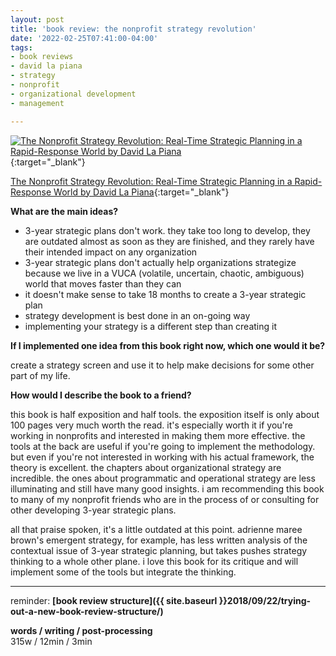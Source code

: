```yaml
---
layout: post
title: 'book review: the nonprofit strategy revolution'
date: '2022-02-25T07:41:00-04:00'
tags:
- book reviews
- david la piana
- strategy
- nonprofit
- organizational development
- management

--- 
```



[![The Nonprofit Strategy Revolution: Real-Time Strategic Planning in a Rapid-Response World by David La Piana](https://i.gr-assets.com/images/S/compressed.photo.goodreads.com/books/1344723388l/4850384.jpg)](https://www.goodreads.com/book/show/4850384-the-nonprofit-strategy-revolution){:target="_blank"}

[The Nonprofit Strategy Revolution: Real-Time Strategic Planning in a Rapid-Response World by David La Piana](https://www.goodreads.com/book/show/4850384-the-nonprofit-strategy-revolution){:target="_blank"}

<b>What are the main ideas?</b> 

* 3-year strategic plans don't work. they take too long to develop, they are outdated almost as soon as they are finished, and they rarely have their intended impact on any organization
* 3-year strategic plans don't actually help organizations strategize because we live in a VUCA (volatile, uncertain, chaotic, ambiguous) world that moves faster than they can
* it doesn't make sense to take 18 months to create a 3-year strategic plan
* strategy development is best done in an on-going way
* implementing your strategy is a different step than creating it

<b>If I implemented one idea from this book right now, which one would it be?</b>

create a strategy screen and use it to help make decisions for some other part of my life.

<b>How would I describe the book to a friend?</b>

this book is half exposition and half tools. the exposition itself is only about 100 pages very much worth the read. it's especially worth it if you're working in nonprofits and interested in making them more effective. the tools at the back are useful if you're going to implement the methodology. but even if you're not interested in working with his actual framework, the theory is excellent. the chapters about organizational strategy are incredible. the ones about programmatic and operational strategy are less illuminating and still have many good insights. i am recommending this book to many of my nonprofit friends who are in the process of or consulting for other developing 3-year strategic plans. 

all that praise spoken, it's a little outdated at this point. adrienne maree brown's emergent strategy, for example, has less written analysis of the contextual issue of 3-year strategic planning, but takes pushes strategy thinking to a whole other plane. i love this book for its critique and will implement some of the tools but integrate the thinking. 


---

reminder: **[book review structure]({{ site.baseurl }}2018/09/22/trying-out-a-new-book-review-structure/)**


<!-- &#042; = asterisk -->
<!-- &#039; = single quote '-->

**words / writing / post-processing**  
315w / 12min / 3min